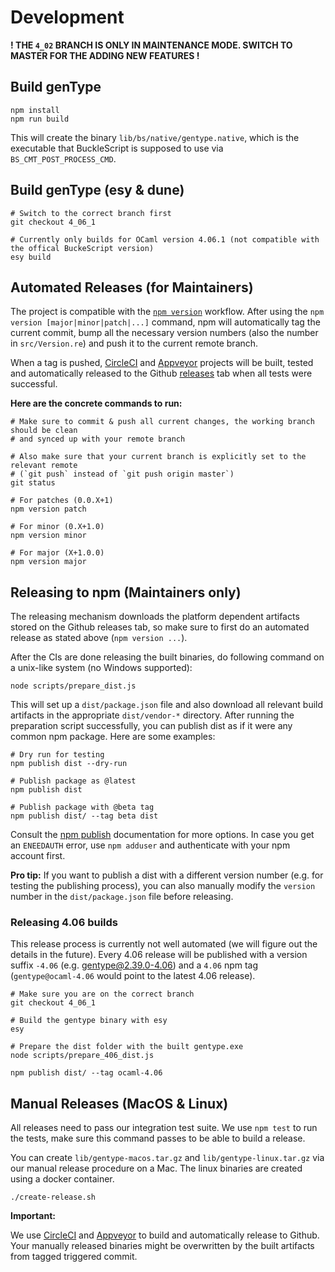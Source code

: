# Development

**! THE `4_02` BRANCH IS ONLY IN MAINTENANCE MODE. SWITCH TO MASTER FOR THE ADDING NEW FEATURES !**

## Build genType

```
npm install
npm run build
```

This will create the binary `lib/bs/native/gentype.native`, which is the executable that BuckleScript is supposed to use via `BS_CMT_POST_PROCESS_CMD`.

## Build genType (esy & dune)

```
# Switch to the correct branch first
git checkout 4_06_1

# Currently only builds for OCaml version 4.06.1 (not compatible with the offical BuckeScript version)
esy build
```

## Automated Releases (for Maintainers)

The project is compatible with the [`npm version`](https://docs.npmjs.com/cli/version) workflow. After using the `npm version [major|minor|patch|...]` command, npm will automatically tag the current commit, bump all the necessary version numbers (also the number in `src/Version.re`) and push it to the current remote branch.

When a tag is pushed, [CircleCI](https://circleci.com/gh/cristianoc/genType) and [Appveyor](https://ci.appveyor.com/project/cristianoc/gentype) projects will be built, tested and automatically released to the Github [releases](https://github.com/cristianoc/genType/releases) tab when all tests were successful.

**Here are the concrete commands to run:**

```
# Make sure to commit & push all current changes, the working branch should be clean
# and synced up with your remote branch

# Also make sure that your current branch is explicitly set to the relevant remote
# (`git push` instead of `git push origin master`)
git status

# For patches (0.0.X+1)
npm version patch

# For minor (0.X+1.0)
npm version minor

# For major (X+1.0.0)
npm version major
```

## Releasing to npm (Maintainers only)

The releasing mechanism downloads the platform dependent artifacts stored on the Github releases tab, so make sure to first do an automated release as stated above (`npm version ...`).

After the CIs are done releasing the built binaries, do following command on a unix-like system (no Windows supported):

```
node scripts/prepare_dist.js
```

This will set up a `dist/package.json` file and also download all relevant build artifacts in the appropriate `dist/vendor-*` directory. After running the preparation script successfully, you can publish dist as if it were any common npm package. Here are some examples:

```
# Dry run for testing
npm publish dist --dry-run

# Publish package as @latest
npm publish dist

# Publish package with @beta tag
npm publish dist/ --tag beta dist
```

Consult the [npm publish](https://docs.npmjs.com/cli/publish) documentation for more options.
In case you get an `ENEEDAUTH` error, use `npm adduser` and authenticate with your npm account first.

**Pro tip:** If you want to publish a dist with a different version number (e.g. for testing the publishing process), you can also manually modify the `version` number in the `dist/package.json` file before releasing.

### Releasing 4.06 builds

This release process is currently not well automated (we will figure out the
details in the future). Every 4.06 release will be published with a version
suffix `-4.06` (e.g. gentype@2.39.0-4.06) and a `4.06` npm tag (`gentype@ocaml-4.06`
would point to the latest 4.06 release).

```
# Make sure you are on the correct branch
git checkout 4_06_1

# Build the gentype binary with esy
esy

# Prepare the dist folder with the built gentype.exe
node scripts/prepare_406_dist.js

npm publish dist/ --tag ocaml-4.06
```

## Manual Releases (MacOS & Linux)

All releases need to pass our integration test suite. We use `npm test` to run the tests, make sure this command passes to be able to build a release.

You can create `lib/gentype-macos.tar.gz` and `lib/gentype-linux.tar.gz` via our manual release procedure on a Mac. The linux binaries are created using a docker container.

```
./create-release.sh
```

**Important:**

We use [CircleCI](https://circleci.com/gh/cristianoc/genType) and [Appveyor](https://ci.appveyor.com/project/ryyppy/gentype) to build and automatically release to Github. Your manually released binaries might be overwritten by the built artifacts from tagged triggered commit.
